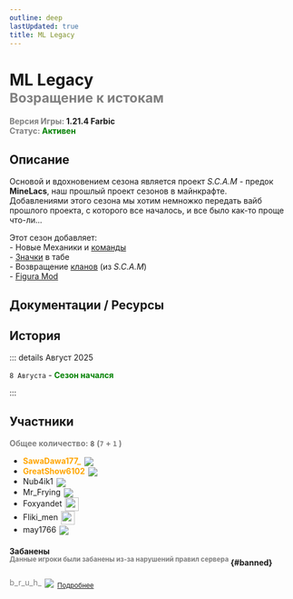 ```yaml
---
outline: deep
lastUpdated: true
title: ML Legacy
---
```


<!-- ![](/WIKI/ML-OneBlock/banner.png) -->


# ML Legacy <br/> <span style="color: gray;"><sup>Возращение к истокам</sup></span>
**<span style="color: gray;">Версия Игры:</span> 1.21.4 Farbic**<br/>
**<span style="color: gray;">Статус:</span> <span style="color: green;">Активен</span>**
<!-- <br/><span style="color: gray;"><sub>08.08.2025 - 00.00.2025</sub></span><br/> -->

## Описание

Основой и вдохновением сезона является проект *S.C.A.M* - предок **MineLacs**, наш прошлый проект сезонов в майнкрафте.<br/>
Добавлениями этого сезона мы хотим немножко передать вайб прошлого проекта, с которого все началось, и все было как-то проще что-ли...

Этот сезон добавляет:<br/> 
\- Новые Механики и [команды](ml-legacy/additional-mechanics#1)  <br/> 
\- [Значки](ml-legacy/additional-mechanics#2) в табе<br/>
\- Возвращение [кланов](ml-legacy/additional-mechanics#3) (из *S.C.A.M*) <br/>
\- [Figura Mod](https://modrinth.com/mod/figura) <br/>

## Документации / Ресурсы
<Links :items="[
    { 
        name: 'Доп Механики', 
        link: 'ml-legacy/additional-mechanics', 
        icon: 'solar:cpu-bold-duotone', 
        color: '#868dcc' 
    },
    { 
        name: 'FlectonePulse', 
        link: 'ml-legacy/flectone-pulse', 
        icon: 'solar:chat-round-dots-bold-duotone',
        color: '#868dcc'
    },
    {
        name: 'Brewery',
        link: '/brewery/intropage',
        icon: 'solar:wineglass-bold-duotone', 
        color: '#868dcc' 
    },
    ]"
/> 

## История

::: details Август 2025

`8 Августа` - **<span style="color: green;">Сезон начался</span>**

:::

## Участники 
**<span style="color: gray;">Общее количество:</span>** `8` 
**<span style="color: gray;"> (`7` + `1` [<iconify-icon icon="solar:user-block-bold-duotone"  style="margin:center;color: #FF0000"></iconify-icon>](#banned))</span><br/>**


- **<span style="color: orange;">SawaDawa177_</span>** <img src="https://api.mineatar.io/face/0c81442c240b4087851ff50f3d8fd589?scale=3" style="display: inline; margin: 0 2px; vertical-align: middle;" />
- **<span style="color: orange;">GreatShow6102</span>** <img src="https://api.mineatar.io/face/ceb1b631-d2ff-4166-8458-e4c8498e1248?scale=3" style="display: inline; margin: 0 2px; vertical-align: middle;" />
- Nub4ik1  <img src="https://api.mineatar.io/face/d2b496f0-c2b0-4849-8dee-a6bda731a7eb?scale=3" style="display: inline; margin: 0 2px; vertical-align: middle;" />
- Mr_Frying <img src="https://api.mineatar.io/face/8a587fdf-a714-42db-b460-cac37bfaaaeb?scale=3" style="display: inline; margin: 0 2px; vertical-align: middle;" />
- Foxyandet <img src="/minecraft/playerHeads/steveHead.png" style="display: inline; margin: 0 2px; vertical-align: middle;" width="24" height="24"/>
- Fliki_men <img src="/minecraft/playerHeads/steveHead.png" style="display: inline; margin: 0 2px; vertical-align: middle;" width="24" height="24"/>
- may1766 <img src="https://api.mineatar.io/face/8d88b0f3-2c0b-43d8-aa60-1a963f816949?scale=3" style="display: inline; margin: 0 2px; vertical-align: middle;" />

#### Забанены <br/><span style="color: gray;"><sup>Данные игроки были забанены из-за нарушений правил сервера</sup></span> {#banned}

<iconify-icon icon="solar:user-block-bold-duotone"  style="margin:center;color: #FF0000"></iconify-icon> <span style="color: gray;">b_r_u_h_</span> <img src="https://api.mineatar.io/face/45e529c8-4a8e-44eb-b02c-5b99e41a9d1c?scale=3" style="display: inline; margin: 0 2px; vertical-align: middle;" /> <span style="color: gray;"><sub>[Подробнее](https://discord.com/channels/1120257989874561066/1404086796350132405)</sub></span><br/>